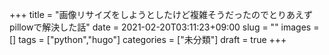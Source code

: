 +++
title = "画像リサイズをしようとしたけど複雑そうだったのでとりあえずpillowで解決した話"
date = 2021-02-20T03:11:23+09:00
slug = ""
images = []
tags = ["python","hugo"]
categories = ["未分類"]
draft = true
+++
<!--more-->